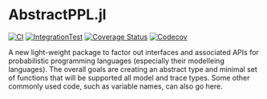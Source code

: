 # AbstractPPL.jl

[![CI](https://github.com/TuringLang/AbstractPPL.jl/workflows/CI/badge.svg?branch=master)](https://github.com/TuringLang/AbstractPPL.jl/actions?query=workflow%3ACI+branch%3Amaster)
[![IntegrationTest](https://github.com/TuringLang/AbstractPPL.jl/workflows/IntegrationTest/badge.svg?branch=master)](https://github.com/TuringLang/AbstractPPL.jl/actions?query=workflow%3AIntegrationTest+branch%3Amaster)
[![Coverage Status](https://coveralls.io/repos/github/TuringLang/AbstractPPL.jl/badge.svg?branch=master)](https://coveralls.io/github/TuringLang/AbstractPPL.jl?branch=master)
[![Codecov](https://codecov.io/gh/TuringLang/AbstractPPL.jl/branch/master/graph/badge.svg)](https://codecov.io/gh/TuringLang/AbstractPPL.jl)

A new light-weight package to factor out interfaces and associated APIs for probabilistic
programming languages (especially their modelleing languages).  The overall goals are creating an
abstract type and minimal set of functions that will be supported all model and trace types.  Some
other commonly used code, such as variable names, can also go here.
